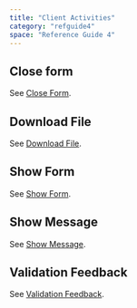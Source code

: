 ```yaml
---
title: "Client Activities"
category: "refguide4"
space: "Reference Guide 4"
---
```

## Close form

See [Close Form](close-form).

## Download File

See [Download File](download-file).

## Show Form

See [Show Form](show-form).

## Show Message

See [Show Message](show-message).

## Validation Feedback

See [Validation Feedback](validation-feedback).